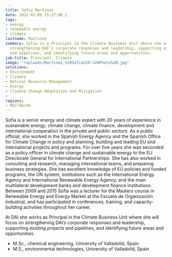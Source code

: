 ```yaml
---
title: Sofia Martinez
date: 2022-01-05 15:27:00 Z
tags:
- energy
- renewable energy
- climate
lastname: Martinez
summary: Sofia is a Principal in the Climate Business Unit where she will focus on
  strengthening DAI’s corporate responses and leadership, supporting existing projects
  and pipelines, and identifying future areas and opportunities.
job-title: Principal, Climate
image: "/uploads/Martinez,%20Sofia%20-%20Photo%20.jpg"
solutions:
- Environment
- Climate
- Natural Resource Management
- Energy
- Climate Change Adaptation and Mitigation
- 
regions:
- Worldwide
---
```


Sofia is a senior energy and climate expert with 20 years of experience in sustainable energy, climate change, climate finance, development and international cooperation in the private and public sectors. As a public official, she worked in the Spanish Energy Agency and the Spanish Office for Climate Change in policy and planning, building and leading EU and international projects and programs. For over five years she was seconded as a policy officer in climate change and sustainable energy to the EU Directorate General for International Partnerships. She has also worked in consulting and research, managing international teams, and preparing business strategies. She has excellent knowledge of EU policies and funded programs, the UN system, institutions such as the International Energy Agency and International Renewable Energy Agency, and the main multilateral development banks and development finance institutions. Between 2009 and 2015 Sofia was a lecturer for the Masters course in Renewable Energy and Energy Market at the Escuela de Organización Industrial, and has participated in conferences, training, and capacity-building activities throughout her career.
 
At DAI she works as Principal in the Climate Business Unit where she will focus on strengthening DAI’s corporate responses and leadership, supporting existing projects and pipelines, and identifying future areas and opportunities.

* M.Sc., chemical engineering, University of Valladolid, Spain
* M.S., environmental technologies, University of Valladolid, Spain 
